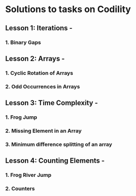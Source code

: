 # Solutions to tasks on Codility

## Lesson 1: Iterations - 

### 1. Binary Gaps

## Lesson 2: Arrays - 

### 1. Cyclic Rotation of Arrays

### 2. Odd Occurrences in Arrays

## Lesson 3: Time Complexity - 

### 1. Frog Jump

### 2. Missing Element in an Array

### 3. Minimum difference splitting of an array

## Lesson 4: Counting Elements - 

### 1. Frog River Jump

### 2. Counters